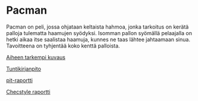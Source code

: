 # Pacman

Pacman on peli, jossa ohjataan keltaista hahmoa, jonka tarkoitus on kerätä palloja tulematta haamujen syödyksi. Isomman pallon syömällä pelaajalla on hetki aikaa itse saalistaa haamuja, kunnes ne taas lähtee jahtaamaan sinua. Tavoitteena on tyhjentää koko kenttä palloista.

[Aiheen tarkempi kuvaus](dokumentaatio/aiheenKuvausJaRakenne.md)

[Tuntikirjanpito](dokumentaatio/tuntikirjanpito.md)

[pit-raportti](https://htmlpreview.github.io/?https://github.com/kapistelijaJami/Pacman/blob/master/dokumentaatio/pit/201702031114/index.html)

[Checstyle raportti](https://htmlpreview.github.io/?https://github.com/kapistelijaJami/Pacman/blob/master/dokumentaatio/Checkstyle/checkstyle.html)